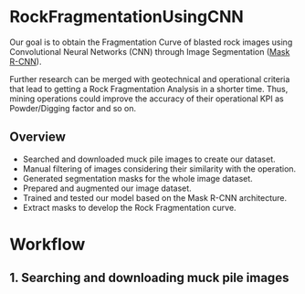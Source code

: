# RockFragmentationUsingCNN

Our goal is to obtain the Fragmentation Curve of blasted rock images using Convolutional Neural Networks (CNN) through Image Segmentation ([Mask R-CNN](https://github.com/matterport/Mask_RCNN)).

Further research can be merged with geotechnical and operational criteria that lead to getting a Rock Fragmentation Analysis in a shorter time. Thus, mining operations could improve the accuracy of their operational KPI as Powder/Digging factor and so on.

## Overview

* Searched and downloaded muck pile images to create our dataset.
* Manual filtering of images considering their similarity with the operation.
* Generated segmentation masks for the whole image dataset.
* Prepared and augmented our image dataset.
* Trained and tested our model based on the Mask R-CNN architecture.
* Extract masks to develop the Rock Fragmentation curve.

# Workflow

## 1. Searching and downloading muck pile images

